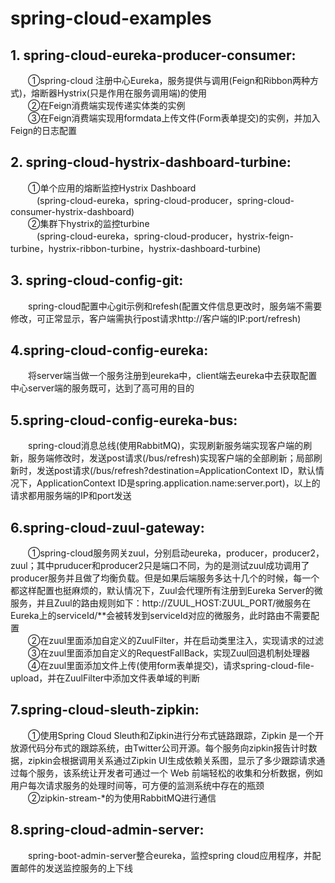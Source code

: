 # spring-cloud-examples

## 1. spring-cloud-eureka-producer-consumer:<br>
   &emsp;&emsp;①spring-cloud 注册中心Eureka，服务提供与调用(Feign和Ribbon两种方式)，熔断器Hystrix(只是作用在服务调用端)的使用<br>
   &emsp;&emsp;②在Feign消费端实现传递实体类的实例<br>
   &emsp;&emsp;③在Feign消费端实现用formdata上传文件(Form表单提交)的实例，并加入Feign的日志配置<br>
## 2. spring-cloud-hystrix-dashboard-turbine:<br>
   &emsp;&emsp;①单个应用的熔断监控Hystrix Dashboard<br>
   &emsp;&emsp;&emsp;(spring-cloud-eureka，spring-cloud-producer，spring-cloud-consumer-hystrix-dashboard)<br>
   &emsp;&emsp;②集群下hystrix的监控turbine<br>
   &emsp;&emsp;&emsp;(spring-cloud-eureka，spring-cloud-producer，hystrix-feign-turbine，hystrix-ribbon-turbine，hystrix-dashboard-turbine)<br>
## 3. spring-cloud-config-git:<br>
   &emsp;&emsp;spring-cloud配置中心git示例和refesh(配置文件信息更改时，服务端不需要修改，可正常显示，客户端需执行post请求http://客户端的IP:port/refresh)<br>
## 4.spring-cloud-config-eureka:<br>
   &emsp;&emsp;将server端当做一个服务注册到eureka中，client端去eureka中去获取配置中心server端的服务既可，达到了高可用的目的<br>
## 5.spring-cloud-config-eureka-bus:<br>
   &emsp;&emsp;spring-cloud消息总线(使用RabbitMQ)，实现刷新服务端实现客户端的刷新，服务端修改时，发送post请求(/bus/refresh)实现客户端的全部刷新；局部刷新时，发送post请求(/bus/refresh?destination=ApplicationContext ID，默认情况下，ApplicationContext ID是spring.application.name:server.port)，以上的请求都用服务端的IP和port发送<br>
## 6.spring-cloud-zuul-gateway:<br>
   &emsp;&emsp;①spring-cloud服务网关zuul，分别启动eureka，producer，producer2，zuul；其中pruducer和producer2只是端口不同，为的是测试zuul成功调用了producer服务并且做了均衡负载。但是如果后端服务多达十几个的时候，每一个都这样配置也挺麻烦的，默认情况下，Zuul会代理所有注册到Eureka Server的微服务，并且Zuul的路由规则如下：http://ZUUL_HOST:ZUUL_PORT/微服务在Eureka上的serviceId/**会被转发到serviceId对应的微服务，此时路由不需要配置<br>
   &emsp;&emsp;②在zuul里面添加自定义的ZuulFilter，并在启动类里注入，实现请求的过滤<br>
   &emsp;&emsp;③在zuul里面添加自定义的RequestFallBack，实现Zuul回退机制处理器<br>
   &emsp;&emsp;④在zuul里面添加文件上传(使用form表单提交)，请求spring-cloud-file-upload，并在ZuulFilter中添加文件表单域的判断<br>
## 7.spring-cloud-sleuth-zipkin:<br>
   &emsp;&emsp;①使用Spring Cloud Sleuth和Zipkin进行分布式链路跟踪，Zipkin 是一个开放源代码分布式的跟踪系统，由Twitter公司开源。每个服务向zipkin报告计时数据，zipkin会根据调用关系通过Zipkin UI生成依赖关系图，显示了多少跟踪请求通过每个服务，该系统让开发者可通过一个 Web 前端轻松的收集和分析数据，例如用户每次请求服务的处理时间等，可方便的监测系统中存在的瓶颈<br>
   &emsp;&emsp;②zipkin-stream-*的为使用RabbitMQ进行通信
## 8.spring-cloud-admin-server:<br>
   &emsp;&emsp;spring-boot-admin-server整合eureka，监控spring cloud应用程序，并配置邮件的发送监控服务的上下线<br>